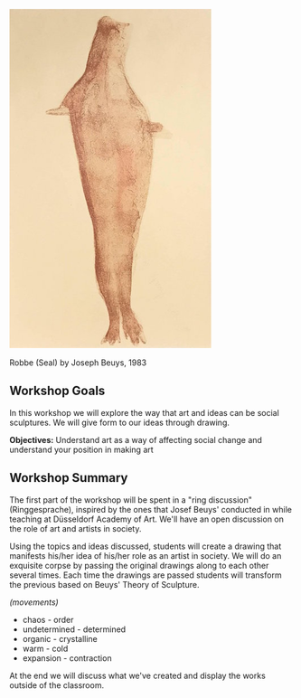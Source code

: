 
![](img/beuys_robbe_seal.jpg)

Robbe (Seal) by Joseph Beuys, 1983

## Workshop Goals

In this workshop we will explore the way that art and ideas can be social sculptures. We will give form to our ideas through drawing.

**Objectives:** Understand art as a way of affecting social change and understand your position in making art

## Workshop Summary

The first part of the workshop will be spent in a "ring discussion" (Ringgesprache), inspired by the ones that Josef Beuys' conducted in while teaching at Düsseldorf Academy of Art. We'll have an open discussion on the role of art and artists in society.

Using the topics and ideas discussed, students will create a drawing that manifests his/her idea of his/her role as an artist in society. We will do an exquisite corpse by passing the original drawings along to each other several times. Each time the drawings are passed students will transform the previous based on Beuys' Theory of Sculpture.

_(movements)_
* chaos	- order
* undetermined - determined
* organic - crystalline
* warm - cold
* expansion - contraction

At the end we will discuss what we've created and display the works outside of the classroom.
